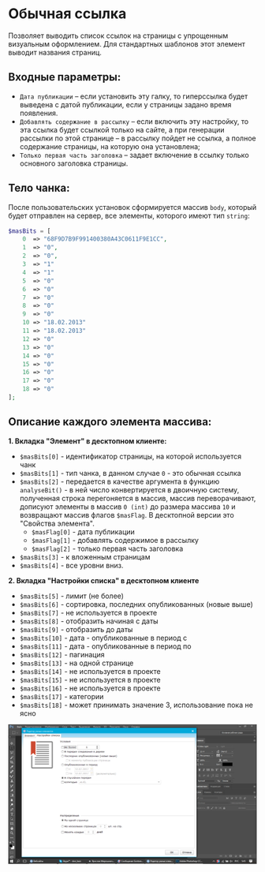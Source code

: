# Обычная ссылка

Позволяет выводить список ссылок на страницы с упрощенным визуальным оформлением. Для стандартных шаблонов этот элемент выводит названия страниц.

## Входные параметры: 
+ `Дата публикации` – если установить эту галку, то гиперссылка будет выведена с датой публикации, если у страницы задано время появления.
+ `Добавлять содержание в рассылку` – если включить эту настройку, то эта ссылка будет ссылкой только на сайте, а при генерации рассылки по этой странице – в рассылку пойдет не ссылка, а полное содержание страницы, на которую она установлена;
+ `Только первая часть заголовка` – задает включение в ссылку только основного заголовка страницы.

## Тело чанка:

После пользовательских установок сформируется массив `body`, который будет отправлен на сервер, все элементы, которого имеют тип `string`:
```php
$masBits = [
	0  => "68F9D7B9F991400380A43C0611F9E1CC",
	1  => "0",
	2  => "0",
	3  => "1"
	4  => "1"
	5  => "0"
	6  => "0"
	7  => "0"
	8  => "0"
	9  => "0"
	10 => "18.02.2013"
	11 => "18.02.2013"
	12 => "0"
	13 => "0"
	14 => "0"
	15 => "0"
	16 => "0"
	17 => "0"
	18 => "0"
];
```
## Описание каждого элемента массива:
**1. Вкладка "Элемент" в десктопном клиенте:**
+ `$masBits[0]` - идентификатор страницы, на которой используется чанк
+ `$masBits[1]` - тип чанка, в данном случае `0` - это обычная ссылка
+ `$masBits[2]` - передается в качестве аргумента в функцию `analyseBit()` - в ней число конвертируется в двоичную систему, полученная строка перегоняется в массив, массив переворачивают, дописуют элементы в массив `0 (int)` до размера массива `10` и возвращают массив флагов `$masFlag`. В десктопной версии это "Свойства элемента".  
  - `$masFlag[0]` - дата публикации
  - `$masFlag[1]` - добавлять содержимое в рассылку
  - `$masFlag[2]` - только первая часть заголовка
+ `$masBits[3]` - к вложенным страницам
+ `$masBits[4]` - все уровни вниз.

**2. Вкладка "Настройки списка" в десктопном клиенте**
+ `$masBits[5]` - лимит (не более)
+ `$masBits[6]` - сортировка, последних опубликованных (новые выше)
+ `$masBits[7]` - не используется в проекте
+ `$masBits[8]` - отобразить начиная с даты
+ `$masBits[9]` - отобразить до даты
+ `$masBits[10]` - дата - опубликованные в период с 
+ `$masBits[11]` - дата - опубликованные в период по
+ `$masBits[12]` - пагинация
+ `$masBits[13]` - на одной странице
+ `$masBits[14]` - не используется в проекте
+ `$masBits[15]` - не используется в проекте
+ `$masBits[16]` - не используется в проекте
+ `$masBits[17]` - категории
+ `$masBits[18]` - может принимать значение 3, использование пока не ясно

![normal link](https://github.com/miroshnichenkoYaroslav/chunksDocumentation/blob/master/images/normal_link1.jpg)
